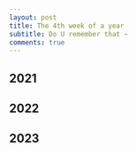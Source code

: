 ```yaml
---
layout: post
title: The 4th week of a year
subtitle: Do U remember that ~
comments: true
---
```




## 2021


## 2022


## 2023





